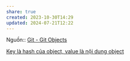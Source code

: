 ```yaml
---
share: true
created: 2023-10-30T14:29
updated: 2024-07-21T12:22
---
```

Nguồn:: [Git - Git Objects](https://git-scm.com/book/en/v2/Git-Internals-Git-Objects)

[Key là hash của object, value là nội dung object](./Key%20l%C3%A0%20hash%20c%E1%BB%A7a%20object,%20value%20l%C3%A0%20n%E1%BB%99i%20dung%20object.md)